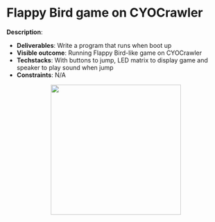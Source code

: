 # Flappy Bird game on CYOCrawler

**Description**: 
* **Deliverables**: Write a program that runs when boot up
* **Visible outcome**: Running Flappy Bird-like game on CYOCrawler
* **Techstacks**: With buttons to jump, LED matrix to display game and speaker to play sound when jump
* **Constraints**: N/A

<p align="center">
    <img src="../assets/flappy-bird.gif" width="300"/>
</p>